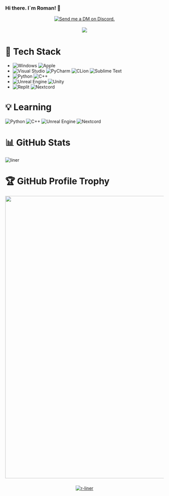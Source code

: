 ### Hi there. I`m Roman! 👋

<p align="center">
  <a href="https://discord.com/users/923915325668487190" target="_blank">
    <img src="https://img.shields.io/badge/-Discord-5865F2?style=for-the-badge&logo=discord&logoColor=white" alt="Send me a DM on Discord.">
  </a>
</p>

<p align="center">
  <a href=#>
    <img src="https://discord.c99.nl/widget/theme-1/923915325668487190.png" 
        style='padding: 5px'>
   </a>
</p>

<!-- https://github.com/Ileriayo/markdown-badges  some of badges took from the repo -->
 
# 💾 Tech Stack
- ![Windows](https://img.shields.io/badge/-WINDOWS-blue?style=for-the-badge&logo=windows)
![Apple](https://img.shields.io/badge/Apple-%23000000.svg?style=for-the-badge&logo=apple&logoColor=white)
- ![Visual Studio](https://img.shields.io/badge/-VISUAL%20STUDIO-blueviolet?style=for-the-badge&logo=visualstudio)
![PyCharm](https://img.shields.io/badge/-PYCHARM-black?style=for-the-badge&logo=pycharm&labelColor=green)
![CLion](https://img.shields.io/badge/-CLION-black?style=for-the-badge&logo=clion&labelColor=9cf)
![Sublime Text](https://img.shields.io/badge/sublime_text-%23575757.svg?style=for-the-badge&logo=sublime-text&logoColor=important)
- ![Python](https://img.shields.io/badge/-PYTHON-blue?style=for-the-badge&logo=python&logoColor=white&labelColor=FECF40)
![C++](https://img.shields.io/badge/-C%2B%2B-014981?style=for-the-badge&logo=c%2B%2B&l&labelColor=004383)
- ![Unreal Engine](https://img.shields.io/badge/-UNREAL%20ENGINE-313131?style=for-the-badge&logo=unreal-engine)
![Unity](https://img.shields.io/badge/unity-%23000000.svg?style=for-the-badge&logo=unity&logoColor=white)
- ![Replit](https://img.shields.io/badge/Replit-DD1200?style=for-the-badge&logo=Replit&logoColor=white)
![Nextcord](https://img.shields.io/badge/-NEXTCORD-blue?style=for-the-badge)

# 💡 Learning
![Python](https://img.shields.io/badge/-PYTHON-blue?style=for-the-badge&logo=python&logoColor=white&labelColor=FECF40)
![C++](https://img.shields.io/badge/-C%2B%2B-014981?style=for-the-badge&logo=c%2B%2B&l&labelColor=004383)
![Unreal Engine](https://img.shields.io/badge/-UNREAL%20ENGINE-313131?style=for-the-badge&logo=unreal-engine)
![Nextcord](https://img.shields.io/badge/-NEXTCORD-blue?style=for-the-badge)

# 📊 GitHub Stats
![liner](http://github-profile-summary-cards.vercel.app/api/cards/profile-details?username=r-liner&theme=github)

# 🏆 GitHub Profile Trophy
<center>
  <a href="https://github.com/ryo-ma/github-profile-trophy">
    <img width=900 src="https://github-profile-trophy.vercel.app/?username=r-liner&column=8&no-frame=false&no-bg=true&margin-w=10"/>
  </a>
</center>

###
<p align="center">
  <a href="github.com/r-liner" text-align=center>
     <img src="https://komarev.com/ghpvc/?username=r-liner&style=for-the-badge" alt=r-liner>
  </a>
</p>

<!--
**r-liner/r-liner** is a ✨ _special_ ✨ repository because its `README.md` (this file) appears on your GitHub profile.

Here are some ideas to get you started:

- 🔭 I’m currently working on ...
- 🌱 I’m currently learning ...
- 👯 I’m looking to collaborate on ...
- 🤔 I’m looking for help with ...
- 💬 Ask me about ...
- 📫 How to reach me: ...
- 😄 Pronouns: ...
- ⚡ Fun fact: ...
-->

